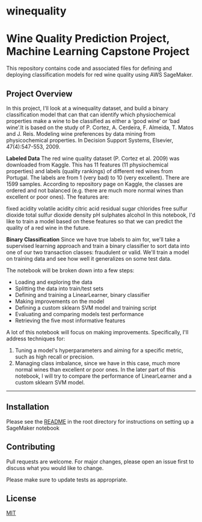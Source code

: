 # winequality

# Wine Quality Prediction Project, Machine Learning Capstone Project

This repository contains code and associated files for defining and deploying classification models for red wine quality using AWS SageMaker.

## Project Overview
In this project, I'll look at a winequality dataset, and build a binary classification model that can that can identify which physiochemical properties make a wine to be classified as either a ‘good wine’ or ‘bad wine’.It is based on the study of P. Cortez, A. Cerdeira, F. Almeida, T. Matos and J. Reis. Modeling wine preferences by data mining from physicochemical properties. In Decision Support Systems, Elsevier, 47(4):547-553, 2009.

**Labeled Data**
The red wine quality dataset (P. Cortez et al. 2009) was downloaded from Kaggle. This has 11 features (11 physiochemical properties) and labels (quality rankings) of different red wines from Portugal. The labels are from 1 (very bad) to 10 (very excellent). There are 1599 samples. According to repository page on Kaggle, the classes are ordered and not balanced (e.g. there are much more normal wines than excellent or poor ones). The features are:

fixed acidity
volatile acidity
citric acid
residual sugar
chlorides
free sulfur dioxide
total sulfur dioxide
density
pH
sulphates
alcohol
In this notebook, I'd like to train a model based on these features so that we can predict the quality of a red wine in the future.

**Binary Classification**
Since we have true labels to aim for, we'll take a supervised learning approach and train a binary classifier to sort data into one of our two transaction classes: fraudulent or valid. We'll train a model on training data and see how well it generalizes on some test data.

The notebook will be broken down into a few steps:

* Loading and exploring the data
* Splitting the data into train/test sets
* Defining and training a LinearLearner, binary classifier
* Making improvements on the model
* Defining a custom sklearn SVM model and training script
* Evaluating and comparing models test performance
* Retrieving the five most informative features

A lot of this notebook will focus on making improvements. Specifically, I'll address techniques for:

1. Tuning a model's hyperparameters and aiming for a specific metric, such as high recall or precision.
2. Managing class imbalance, since we have in this case, much more normal wines than excellent or poor ones. In the later part of this notebook, I will try to compare the performance of LinearLearner and a custom sklearn SVM model.


---
## Installation
Please see the [README](https://github.com/udacity/ML_SageMaker_Studies/tree/master/README.md) in the root directory for instructions on setting up a SageMaker notebook


## Contributing
Pull requests are welcome. For major changes, please open an issue first to discuss what you would like to change.

Please make sure to update tests as appropriate.

## License
[MIT](https://choosealicense.com/licenses/mit/)


